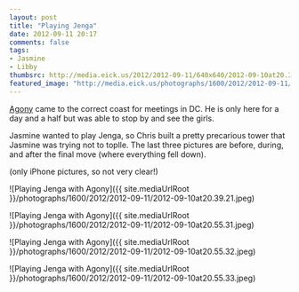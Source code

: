 ```yaml
---
layout: post
title: "Playing Jenga"
date: 2012-09-11 20:17
comments: false
tags: 
- Jasmine
- Libby
thumbsrc: http://media.eick.us/2012/2012-09-11/640x640/2012-09-10at20.39.21.jpeg
featured_image: "http://media.eick.us/photographs/1600/2012/2012-09-11/2012-09-10at20.39.21.jpeg"
---
```

[Agony](/blog/2012/08/28/agony-in-virginia/) came to the correct coast for meetings in DC.  He is only here for a day and a half but was able to stop by and see the girls.

Jasmine wanted to play Jenga, so Chris built a pretty precarious tower that Jasmine was trying not to toplle.  The last three pictures are before, during, and after the final move (where everything fell down).

(only iPhone pictures, so not very clear!)

![Playing Jenga with Agony]({{ site.mediaUrlRoot }}/photographs/1600/2012/2012-09-11/2012-09-10at20.39.21.jpeg)

![Playing Jenga with Agony]({{ site.mediaUrlRoot }}/photographs/1600/2012/2012-09-11/2012-09-10at20.55.31.jpeg)

![Playing Jenga with Agony]({{ site.mediaUrlRoot }}/photographs/1600/2012/2012-09-11/2012-09-10at20.55.32.jpeg)

![Playing Jenga with Agony]({{ site.mediaUrlRoot }}/photographs/1600/2012/2012-09-11/2012-09-10at20.55.33.jpeg)


